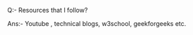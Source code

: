 Q:- Resources that I follow?

  Ans:- Youtube , technical blogs, w3school, geekforgeeks etc.                          
